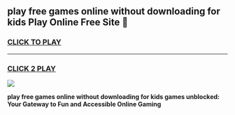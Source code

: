 
## play free games online without downloading for kids Play Online Free Site 👋
<h3>
<a href="https://download.freeplayer.one?title=play_free_games_online_without_downloading_for_kids&ref=21F">CLICK TO PLAY</a></h3>
<hr>

<h3>
<a href="https://download.freeplayer.one?title=play_free_games_online_without_downloading_for_kids&ref=21F">CLICK 2 PLAY</a>
  
</h3>

<a href="https://download.freeplayer.one?title=play_free_games_online_without_downloading_for_kids&ref=21F"><img src="https://cdnb.artstation.com/p/assets/images/images/032/539/853/original/anto-thomas-button-gif.gif"></a>


**play free games online without downloading for kids games unblocked: Your Gateway to Fun and Accessible Online Gaming**
